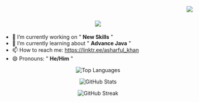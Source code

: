 <img align="right" src="https://visitor-badge.laobi.icu/badge?page_id=asharful07.visitor-badge&left_color=red&right_color=green&left_text=Hello%20Visitors" />

<h1 align="center">
  <a href="git.io/typing-svg">
    <img src="https://readme-typing-svg.demolab.com/?font=Righteous&size=35&center=true&width=500&height=70&duration=4000&lines=Hey%20there!%20👋;I'm%20Asharful%20khan!;" />
  </a>
</h1>

- 🔭 I’m currently working on " **New Skills** "
- 🌱 I’m currently learning about " **Advance Java** "
- 📫 How to reach me: https://linktr.ee/asharful_khan
- 😄 Pronouns: " **He/Him** "
  
<p align="center">
  <img src="https://github-readme-stats.vercel.app/api/top-langs/?username=asharful07&layout=compact&theme=radical" alt="Top Languages" />
</p>

<p align="center">
  <img src="https://github-readme-stats.vercel.app/api?username=asharful07&show_icons=true&theme=radical" alt="GitHub Stats" />
</p>

<p align="center">
  <img src="https://github-readme-streak-stats.herokuapp.com/?user=asharful07&theme=radical" alt="GitHub Streak" />
</p>




